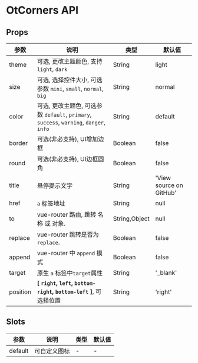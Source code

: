 # OtCorners API

## Props

| 参数 | 说明 | 类型 | 默认值 |
| --- | --- | --- | --- |
| theme | 可选, 更改主题颜色, 支持 `light`, `dark` | String | light |
| size | 可选, 选择控件大小, 可选参数 `mini`, `small`, `normal`, `big` | String | normal |
| color | 可选, 更改主题色, 可选参数 `default`, `primary`, `success`, `warning`, `danger`, `info` | String | default |
| border | 可选(非必支持), UI增加边框 | Boolean | false |
| round | 可选(非必支持), UI边框圆角 | Boolean | false |
| title | 悬停提示文字 | String | 'View source on GitHub' |
| href | `a` 标签地址 | String | null |
| to | vue-router 路由, 跳转 名称 或 对象. | String,Object | null |
| replace | vue-router 跳转是否为 `replace`. | Boolean | false |
| append | vue-router 中 `append` 模式 | Boolean | false |
| target | 原生 `a` 标签中`target`属性 | String | '_blank' |
| position | **[ `right`, `left`, `bottom-right`, `bottom-left` ]**, 可选择位置 | String | 'right' |

## Slots

| 参数 | 说明 | 类型 | 默认值 |
| --- | --- | --- | --- |
| default | 可自定义图标 | - | - |

